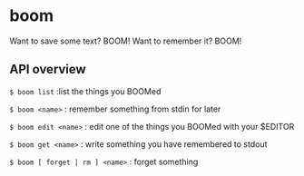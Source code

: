 boom
====

Want to save some text?  BOOM!  Want to remember it?  BOOM!

API overview
---

```$ boom list```
:list the things you BOOMed

```$ boom <name>```
: remember something from stdin for later

```$ boom edit <name>```
: edit one of the things you BOOMed with your $EDITOR

```$ boom get <name>```
: write something you have remembered to stdout

```$ boom [ forget | rm ] <name>```
: forget something

